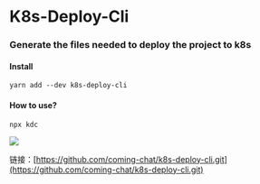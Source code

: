 # K8s-Deploy-Cli

### Generate the files needed to deploy the project to k8s

#### Install
```
yarn add --dev k8s-deploy-cli
```

#### How to use?
```
npx kdc
```
![](https://cdn.jsdelivr.net/gh/wbh1328551759/react-picture-bed@master/asset/1631270258998-微信截图_20210910183545.png)

链接：[https://github.com/coming-chat/k8s-deploy-cli.git](https://github.com/coming-chat/k8s-deploy-cli.git)
